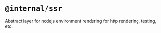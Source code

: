 # `@internal/ssr`

Abstract layer for nodejs environment rendering for http rendering, testing, etc.